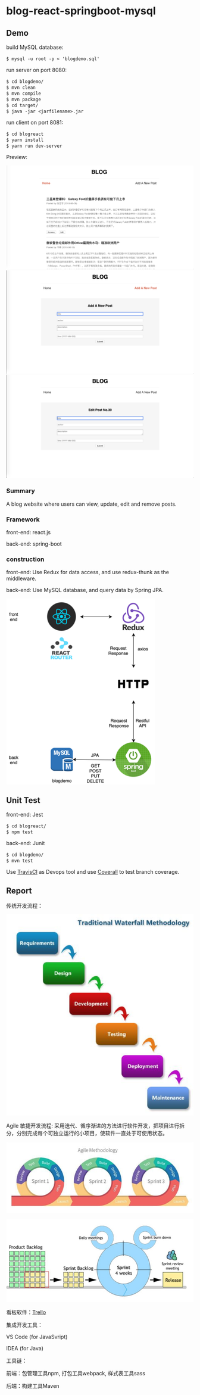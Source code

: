 # blog-react-springboot-mysql

## Demo

build MySQL database:

```
$ mysql -u root -p < 'blogdemo.sql' 
```

run server on port 8080:

```
$ cd blogdemo/
$ mvn clean
$ mvn compile
$ mvn package
$ cd target/
$ java -jar <jarfilename>.jar
```

run client on port 8081:

```
$ cd blogreact
$ yarn install
$ yarn run dev-server
```

Preview:

![image](https://github.com/OliviaWYQ/blog-react-springboot-mysql/blob/master/report/Home.png)
![image](https://github.com/OliviaWYQ/blog-react-springboot-mysql/blob/master/report/add.png)
![image](https://github.com/OliviaWYQ/blog-react-springboot-mysql/blob/master/report/edit.png)
  
### Summary

A blog website where users can view, update, edit and remove posts.

### Framework

front-end: react.js

back-end: spring-boot

### construction

front-end: 
Use Redux for data access, and use redux-thunk as the middleware.

back-end:
Use MySQL database, and query data by Spring JPA.

<img src="https://github.com/OliviaWYQ/blog-react-springboot-mysql/blob/master/report/demo.png" width = "400" height = "500" alt="img4" align=center />

## Unit Test

front-end: Jest

```
$ cd blogreact/
$ npm test
```

back-end: Junit

```
$ cd blogdemo/
$ mvn test
```

Use [TravisCI](https://travis-ci.com/OliviaWYQ/blog-react-springboot-mysql) as Devops tool and use [Coverall](https://coveralls.io/github/OliviaWYQ/blog-react-springboot-mysql) to test branch coverage.

## Report

传统开发流程：

![image](https://github.com/OliviaWYQ/blog-react-springboot-mysql/blob/master/report/waterfall.png)

Agile 敏捷开发流程: 采用迭代、循序渐进的方法进行软件开发，把项目进行拆分，分别完成每个可独立运行的小项目，使软件一直处于可使用状态。

![image](https://github.com/OliviaWYQ/blog-react-springboot-mysql/blob/master/report/agile.png)

![image](https://github.com/OliviaWYQ/blog-react-springboot-mysql/blob/master/report/ScrumModel.jpg)

看板软件：[Trello](https://trello.com/b/QvWv9Y9a/demo)

集成开发工具：

VS Code (for JavaSvript)

IDEA (for Java)

工具链：

前端：包管理工具npm, 打包工具webpack, 样式表工具sass

后端：构建工具Maven
